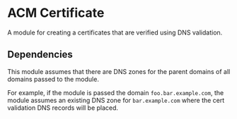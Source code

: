 # ACM Certificate

A module for creating a certificates that are verified using DNS validation.

## Dependencies

This module assumes that there are DNS zones for the parent domains of all domains passed to the module.

For example, if the module is passed the domain `foo.bar.example.com`, the module assumes an existing DNS zone for `bar.example.com` where the cert validation DNS records will be placed.